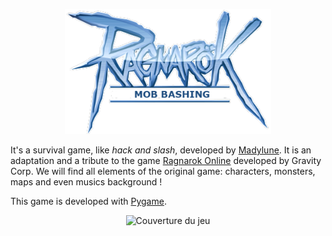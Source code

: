 <p align="center">
  <img src="assets/logo.png" alt="Logo du jeu" height="200">
</p>

It's a survival game, like *hack and slash*, developed by [Madylune](https://github.com/Madylune). It is an adaptation and a tribute to the game [Ragnarok Online](https://fr.wikipedia.org/wiki/Ragnar%C3%B6k_Online) developed by Gravity Corp. We will find all elements of the original game: characters, monsters, maps and even musics background !

This game is developed with [Pygame](https://www.pygame.org/news).

<p align="center">
  <img src="assets/cover.png" alt="Couverture du jeu" height="400">
</p>
